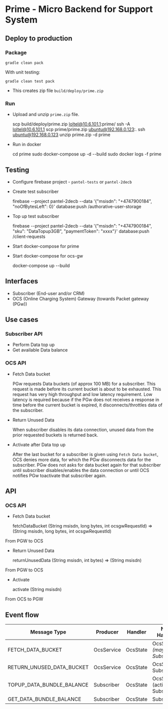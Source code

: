 # Prime - Micro Backend for Support System



## Deploy to production

### Package
 
    gradle clean pack

With unit testing:
    
    gradle clean test pack
    
* This creates zip file `build/deploy/prime.zip`

### Run

* Upload and unzip `prime.zip` file.


    scp build/deploy/prime.zip loltel@10.6.101.1:prime/
    ssh -A loltel@10.6.101.1
    scp prime/prime.zip ubuntu@192.168.0.123:.
    ssh ubuntu@192.168.0.123
    unzip prime.zip -d prime

* Run in docker


    cd prime
    sudo docker-compose up -d --build
    sudo docker logs -f prime



## Testing

 * Configure firebase project - `pantel-tests` or `pantel-2decb`
 
  * Create test subscriber
 
  
     firebase --project pantel-2decb  --data '{"msisdn": "+4747900184", "noOfBytesLeft": 0}' database:push /authorative-user-storage

 * Top up test subscriber
 
 
    firebase --project pantel-2decb  --data '{"msisdn": "+4747900184", "sku": "DataTopup3GB", "paymentToken": "xxxx"}' database:push /client-requests

 * Start docker-compose for prime
 * Start docker-compose for ocs-gw 


    docker-compose up --build



## Interfaces

* Subscriber (End-user and/or CRM)
* OCS (Online Charging System) Gateway (towards Packet gateway (PGw))



## Use cases

### Subscriber API
* Perform Data top up
* Get available Data balance

### OCS API
* Fetch Data bucket


    PGw requests Data buckets (of approx 100 MB) for a subscriber.
    This request is made before its current bucket is about to be exhausted.
    This request has very high throughput and low latency requirement.
    Low latency is required because if the PGw does not receives 
    a response in time before the current bucket is expired, it disconnects/throttles
    data of the subscriber.

* Return Unused Data


    When subscriber disables its data connection, unused data from the prior requested 
    buckets is returned back. 

* Activate after Data top up


    After the last bucket for a subscriber is given using `Fetch Data bucket`, OCS
    denies more data, for which the PGw disconnects data for the subscriber.
    PGw does not asks for data bucket again for that subscriber until 
    subscriber disables/enables the data connection or until OCS notifies PGw
    toactivate that subscriber again.



## API

### OCS API

* Fetch Data bucket


    fetchDataBucket (String msisdn, long bytes, int ocsgwRequestId) => (String msisdn, long bytes, int ocsgwRequestId)

From PGW to OCS

* Return Unused Data


    returnUnusedData (String msisdn, int bytes) => (String msisdn)

From PGW to OCS

* Activate


    activate (String msisdn)

From OCS to PGW

## Event flow

| Message Type              | Producer   | Handler  | Next Handler                      |
| ---                       | ---        | ---      | ---                               |
| FETCH_DATA_BUCKET         | OcsService | OcsState | OcsService, _(maybe) Subscriber_  |
| RETURN_UNUSED_DATA_BUCKET | OcsService | OcsState | OcsService, Subscriber            |
| TOPUP_DATA_BUNDLE_BALANCE | Subscriber | OcsState | OcsService (activate), Subscriber |
| GET_DATA_BUNDLE_BALANCE   | Subscriber | OcsState | Subscriber                        |

     
